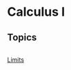 # Calculus I

## Topics

<div style="display: flex; flex-wrap: wrap; gap: 1rem; padding: 0; margin: 0;">
  <ul style="flex: 1 1 200px; list-style: none; padding: 0;">
    <li><a href="#/pages/calculus%20I/limits/limits.md">Limits</a></li>
  </ul>
</div>
